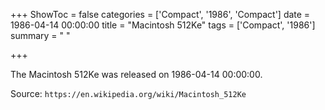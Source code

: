 +++
ShowToc = false
categories = ['Compact', '1986', 'Compact']
date = 1986-04-14 00:00:00
title = "Macintosh 512Ke"
tags = ['Compact', '1986']
summary = " "

+++

The Macintosh 512Ke was released on 1986-04-14 00:00:00.

Source: `https://en.wikipedia.org/wiki/Macintosh_512Ke`
